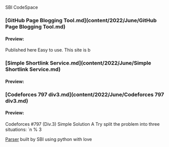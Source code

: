 SBI CodeSpace
### [GitHub Page Blogging Tool.md](content/2022/June/GitHub Page Blogging Tool.md) 
#### Preview: 

Published here
Easy to use.
This site is b
### [Simple Shortlink Service.md](content/2022/June/Simple Shortlink Service.md) 
#### Preview: 


### [Codeforces 797 div3.md](content/2022/June/Codeforces 797 div3.md) 
#### Preview: 

Codeforces #797 (Div.3) Simple Solution
A
Try split the problem into three situations: `n % 3

[Parser](https://github.com/sbihere/) built by SBI using python with love
